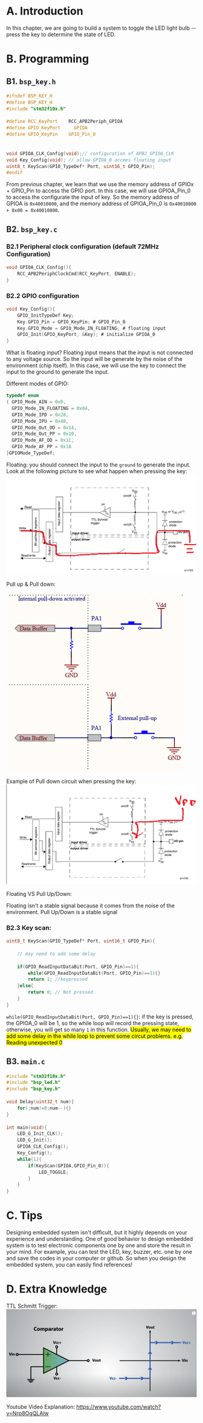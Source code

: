 # A. Introduction

In this chapter, we are going to build a system to toggle the LED light bulb -- press the key to determine the state of
LED.

# B. Programming

## B1. `bsp_key.h`

```c
#ifndef BSP_KEY_H
#define BSP_KEY_H
#include "stm32f10x.h"

#define RCC_KeyPort	   RCC_APB2Periph_GPIOA
#define GPIO_KeyPort	 GPIOA
#define GPIO_KeyPin	   GPIO_Pin_0


void GPIOA_CLK_Config(void);// configuration of APB2_GPIOA_CLK
void Key_Config(void); // allow GPIOA_0 accees floating input
uint8_t KeyScan(GPIO_TypeDef* Port, uint16_t GPIO_Pin);
#endif
```

From previous chapter, we learn that we use the memory address of GPIOx + GPIO_Pin to access the GPIO port. In this
case, we will use GPIOA_Pin_0 to access the configurate the input of key. So the memory address of GPIOA is
`0x40010800`, and the memory address of GPIOA_Pin_0 is `0x40010800 + 0x00 = 0x40010800`.

## B2. `bsp_key.c`

### B2.1 Peripheral clock configuration (default 72MHz Configuration)

```c
void GPIOA_CLK_Config(){
	RCC_APB2PeriphClockCmd(RCC_KeyPort, ENABLE);
}
```

### B2.2 GPIO configuration

```c
void Key_Config(){
	GPIO_InitTypeDef Key;
	Key.GPIO_Pin = GPIO_KeyPin; # GPIO_Pin_0
	Key.GPIO_Mode = GPIO_Mode_IN_FLOATING; # floating input
	GPIO_Init(GPIO_KeyPort, &Key); # initialize GPIOA_0
}
```

What is floating input? Floating input means that the input is not connected to any voltage source. So the input will be
generate by the noise of the environment (chip itself). In this case, we will use the key to connect the input to the
ground to generate the input.

Different modes of GPIO:

```c
typedef enum
{ GPIO_Mode_AIN = 0x0,
  GPIO_Mode_IN_FLOATING = 0x04,
  GPIO_Mode_IPD = 0x28,
  GPIO_Mode_IPU = 0x48,
  GPIO_Mode_Out_OD = 0x14,
  GPIO_Mode_Out_PP = 0x10,
  GPIO_Mode_AF_OD = 0x1C,
  GPIO_Mode_AF_PP = 0x18
}GPIOMode_TypeDef;
```

Floating:
you should connect the input to the `ground` to generate the input. Look at the following picture to see what happen
when pressing the key:
![img_2.png](img_2.png)

Pull up & Pull down:

![img_1.png](img_1.png)

Example of Pull down circuit when pressing the key:
![img_3.png](img_3.png)

Floating VS Pull Up/Down:

Floating isn't a stable signal because it comes from the noise of the environment. Pull Up/Down is a stable signal

### B2.3 Key scan:

```c
uint8_t KeyScan(GPIO_TypeDef* Port, uint16_t GPIO_Pin){

    // may need to add some delay
    
	if(GPIO_ReadInputDataBit(Port, GPIO_Pin)==1){
		while(GPIO_ReadInputDataBit(Port, GPIO_Pin)==1){}
		return 1; //keypressed
	}else{
		return 0; // Not pressed
	}
}
```

`while(GPIO_ReadInputDataBit(Port, GPIO_Pin)==1){}`: if the key is pressed, the GPIOA_0 will be 1, so the while loop
will record the pressing state, otherwise, you will get so many `1` in this function. <mark>Usually, we may need to add
some delay in the while loop to prevent some circut problems. e.g. Reading unexpected 0</mark>

## B3. `main.c`

```c
#include "stm32f10x.h"
#include "bsp_led.h"
#include "bsp_key.h"

void Delay(uint32_t num){
	for(;num!=0;num--){}
}

int main(void){
	LED_G_Init_CLK();
	LED_G_Init();
	GPIOA_CLK_Config();
	Key_Config();
	while(1){
		if(KeyScan(GPIOA,GPIO_Pin_0)){
			LED_TOGGLE;
		}
	}
}
```

# C. Tips

Designing embedded system isn't difficult, but it highly depends on your experience and understanding. One of good
behavior to design embedded system is to test electronic components one by one and store the result in your mind. For
example, you can test the LED, key, buzzer, etc. one by one and save the codes in your computer or github. So when you
design the embedded system, you can easily find references!

# D. Extra Knowledge
TTL Schmitt Trigger:
![img_4.png](img_4.png)

Youtube Video Explanation: https://www.youtube.com/watch?v=Nrp8OgQLAlw
